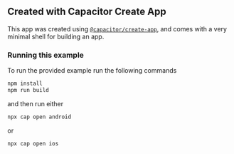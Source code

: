 ## Created with Capacitor Create App

This app was created using [`@capacitor/create-app`](https://github.com/ionic-team/create-capacitor-app),
and comes with a very minimal shell for building an app.

### Running this example

To run the provided example run the following commands

```bash
npm install
npm run build
```

and then run either

```bash
npx cap open android
```

or

```bash
npx cap open ios
```